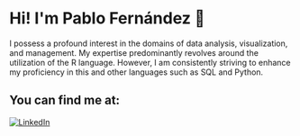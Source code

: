 # Hi! I'm Pablo Fernández 👋

I possess a profound interest in the domains of data analysis, visualization, and management. My expertise predominantly revolves around the utilization of the R language. However, I am consistently striving to enhance my proficiency in this and other languages such as SQL and Python.

## You can find me at:
[![LinkedIn](https://img.shields.io/badge/LinkedIn-Brais_Moure-0077B5?style=for-the-badge&logo=linkedin&logoColor=white&labelColor=101010)](https://www.linkedin.com/in/pablofdezmesa/)
